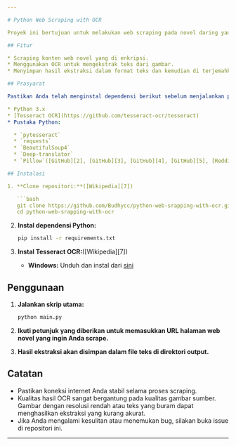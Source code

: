 ```yaml
---

# Python Web Scraping with OCR

Proyek ini bertujuan untuk melakukan web scraping pada novel daring yang kontennya di enkripsi dalam format gambar. Dengan memanfaatkan teknik Optical Character Recognition (OCR), proyek ini mengonversi teks dalam gambar menjadi teks digital yang dapat diproses lebih lanjut

## Fitur

* Scraping konten web novel yang di enkripsi.
* Menggunakan OCR untuk mengekstrak teks dari gambar.
* Menyimpan hasil ekstraksi dalam format teks dan kemudian di terjemahkan dengan deep-translator

## Prasyarat

Pastikan Anda telah menginstal dependensi berikut sebelum menjalankan proyek ini:

* Python 3.x
* [Tesseract OCR](https://github.com/tesseract-ocr/tesseract)
* Pustaka Python:

  * `pytesseract`
  * `requests`
  * `BeautifulSoup4`
  * `Deep-translator`
  * `Pillow`([GitHub][2], [GitHub][3], [GitHub][4], [GitHub][5], [Reddit][6])

## Instalasi

1. **Clone repositori:**([Wikipedia][7])

   ```bash
   git clone https://github.com/Budhycc/python-web-srapping-with-ocr.git
   cd python-web-srapping-with-ocr
   ```



2. **Instal dependensi Python:**

   ```bash
   pip install -r requirements.txt
   ```



3. **Instal Tesseract OCR:**([Wikipedia][7])

   * **Windows:** Unduh dan instal dari [sini](https://github.com/tesseract-ocr/tesseract/wiki)


## Penggunaan

1. **Jalankan skrip utama:**

   ```bash
   python main.py
   ```



2. **Ikuti petunjuk yang diberikan untuk memasukkan URL halaman web novel yang ingin Anda scrape.**

3. **Hasil ekstraksi akan disimpan dalam file teks di direktori output.**

## Catatan

* Pastikan koneksi internet Anda stabil selama proses scraping.
* Kualitas hasil OCR sangat bergantung pada kualitas gambar sumber. Gambar dengan resolusi rendah atau teks yang buram dapat menghasilkan ekstraksi yang kurang akurat.
* Jika Anda mengalami kesulitan atau menemukan bug, silakan buka issue di repositori ini.

---
```

